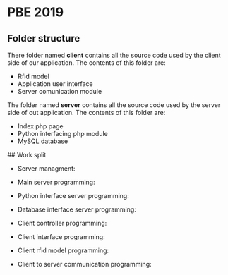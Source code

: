 # PBE 2019

## Folder structure

There folder named **client** contains all the source code used by the client side of our application. The contents of this folder are:

- Rfid model
- Application user interface
- Server comunication module

The folder named **server** contains all the source code used by the server side of out application. The contents of this folder are:

- Index php page
- Python interfacing php module
- MySQL database

## Work split

- Server managment:
- Main server programming:
- Python interface server programming:
- Database interface server programming:

- Client controller programming:
- Client interface programming:
- Client rfid model programming:
- Client to server communication programming:
